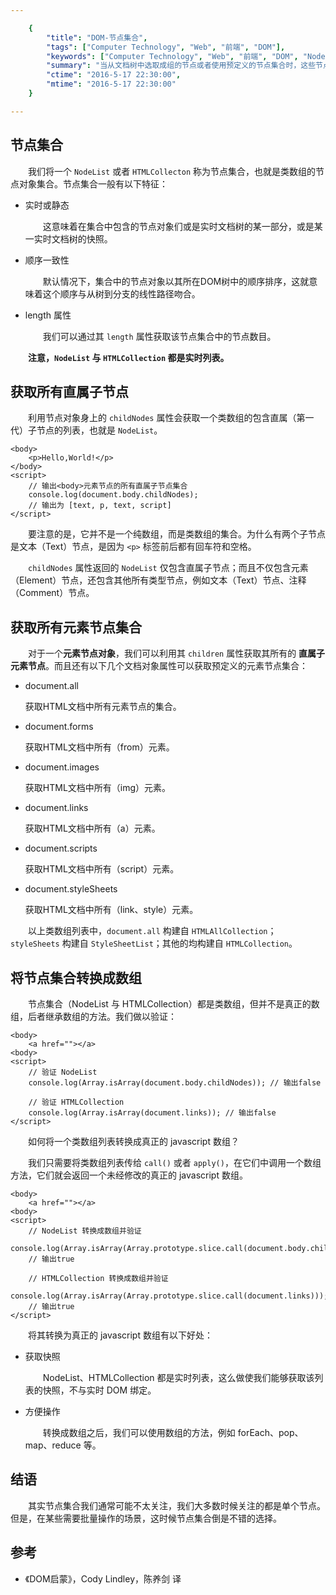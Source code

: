 ```yaml
---

    {
        "title": "DOM-节点集合",
        "tags": ["Computer Technology", "Web", "前端", "DOM"],
        "keywords": ["Computer Technology", "Web", "前端", "DOM", "NodeList"],
        "summary": "当从文档树中选取成组的节点或者使用预定义的节点集合时，这些节点都是放在 NodeList 或者一个 HTMLCollecton 之中，而不是一个数组（Array）中。",
        "ctime": "2016-5-17 22:30:00",
        "mtime": "2016-5-17 22:30:00"
    }

---
```


## 节点集合

　　我们将一个 `NodeList` 或者 `HTMLCollecton` 称为节点集合，也就是类数组的节点对象集合。节点集合一般有以下特征：

- 实时或静态

    　　这意味着在集合中包含的节点对象们或是实时文档树的某一部分，或是某一实时文档树的快照。

- 顺序一致性

    　　默认情况下，集合中的节点对象以其所在DOM树中的顺序排序，这就意味着这个顺序与从树到分支的线性路径吻合。

- length 属性

    　　我们可以通过其 `length` 属性获取该节点集合中的节点数目。

　　**注意，`NodeList` 与 `HTMLCollection` 都是实时列表。**

## 获取所有直属子节点

　　利用节点对象身上的 `childNodes` 属性会获取一个类数组的包含直属（第一代）子节点的列表，也就是 `NodeList`。

    <body>
        <p>Hello,World!</p>
    </body>
    <script>
        // 输出<body>元素节点的所有直属子节点集合
        console.log(document.body.childNodes);
        // 输出为 [text, p, text, script]
    </script>

　　要注意的是，它并不是一个纯数组，而是类数组的集合。为什么有两个子节点是文本（Text）节点，是因为 `<p>` 标签前后都有回车符和空格。

　　`childNodes` 属性返回的 `NodeList` 仅包含直属子节点；而且不仅包含元素（Element）节点，还包含其他所有类型节点，例如文本（Text）节点、注释（Comment）节点。

## 获取所有元素节点集合

　　对于一个**元素节点对象**，我们可以利用其 `children` 属性获取其所有的 **直属子元素节点**。而且还有以下几个文档对象属性可以获取预定义的元素节点集合：

- document.all

    获取HTML文档中所有元素节点的集合。

- document.forms

    获取HTML文档中所有（from）元素。

- document.images

    获取HTML文档中所有（img）元素。

- document.links

    获取HTML文档中所有（a）元素。

- document.scripts

    获取HTML文档中所有（script）元素。

- document.styleSheets

    获取HTML文档中所有（link、style）元素。

　　以上类数组列表中，`document.all` 构建自 `HTMLAllCollection`；`styleSheets` 构建自 `StyleSheetList`；其他的均构建自 `HTMLCollection`。

## 将节点集合转换成数组

　　节点集合（NodeList 与 HTMLCollection）都是类数组，但并不是真正的数组，后者继承数组的方法。我们做以验证：

    <body>
        <a href=""></a>
    <body>
    <script>
        // 验证 NodeList
        console.log(Array.isArray(document.body.childNodes)); // 输出false

        // 验证 HTMLCollection
        console.log(Array.isArray(document.links)); // 输出false
    </script>

　　如何将一个类数组列表转换成真正的 javascript 数组？

　　我们只需要将类数组列表传给 `call()` 或者 `apply()`，在它们中调用一个数组方法，它们就会返回一个未经修改的真正的 javascript 数组。

    <body>
        <a href=""></a>
    <body>
    <script>
        // NodeList 转换成数组并验证
        console.log(Array.isArray(Array.prototype.slice.call(document.body.childNodes)));
        // 输出true

        // HTMLCollection 转换成数组并验证
        console.log(Array.isArray(Array.prototype.slice.call(document.links)));
        // 输出true
    </script>

　　将其转换为真正的 javascript 数组有以下好处：

- 获取快照

    　　NodeList、HTMLCollection 都是实时列表，这么做使我们能够获取该列表的快照，不与实时 DOM 绑定。

- 方便操作

    　　转换成数组之后，我们可以使用数组的方法，例如 forEach、pop、map、reduce 等。

## 结语

　　其实节点集合我们通常可能不太关注，我们大多数时候关注的都是单个节点。但是，在某些需要批量操作的场景，这时候节点集合倒是不错的选择。

## 参考

- 《DOM启蒙》，Cody Lindley，陈养剑 译